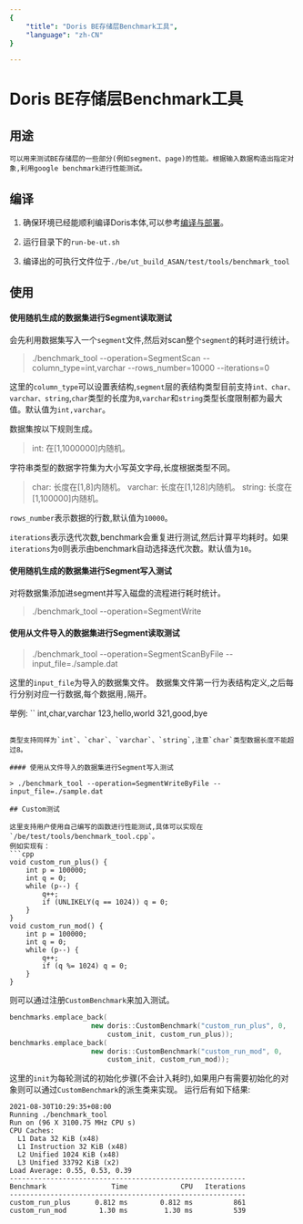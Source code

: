 ```yaml
---
{
    "title": "Doris BE存储层Benchmark工具",
    "language": "zh-CN"
}

---
```


<!-- 
Licensed to the Apache Software Foundation (ASF) under one
or more contributor license agreements.  See the NOTICE file
distributed with this work for additional information
regarding copyright ownership.  The ASF licenses this file
to you under the Apache License, Version 2.0 (the
"License"); you may not use this file except in compliance
with the License.  You may obtain a copy of the License at

  http://www.apache.org/licenses/LICENSE-2.0

Unless required by applicable law or agreed to in writing,
software distributed under the License is distributed on an
"AS IS" BASIS, WITHOUT WARRANTIES OR CONDITIONS OF ANY
KIND, either express or implied.  See the License for the
specific language governing permissions and limitations
under the License.
-->

# Doris BE存储层Benchmark工具

## 用途

    可以用来测试BE存储层的一些部分(例如segment、page)的性能。根据输入数据构造出指定对象,利用google benchmark进行性能测试。

## 编译

1. 确保环境已经能顺利编译Doris本体,可以参考[编译与部署](https://doris.apache.org/master/zh-CN/installing/compilation.html)。

2. 运行目录下的`run-be-ut.sh`

3. 编译出的可执行文件位于`./be/ut_build_ASAN/test/tools/benchmark_tool`

## 使用

#### 使用随机生成的数据集进行Segment读取测试

会先利用数据集写入一个`segment`文件,然后对scan整个`segment`的耗时进行统计。

> ./benchmark_tool --operation=SegmentScan --column_type=int,varchar --rows_number=10000 --iterations=0

这里的`column_type`可以设置表结构,`segment`层的表结构类型目前支持`int、char、varchar、string`,`char`类型的长度为`8`,`varchar`和`string`类型长度限制都为最大值。默认值为`int,varchar`。

数据集按以下规则生成。
>int: 在[1,1000000]内随机。

字符串类型的数据字符集为大小写英文字母,长度根据类型不同。
> char: 长度在[1,8]内随机。
> varchar: 长度在[1,128]内随机。 
> string: 长度在[1,100000]内随机。

`rows_number`表示数据的行数,默认值为`10000`。

`iterations`表示迭代次数,benchmark会重复进行测试,然后计算平均耗时。如果`iterations`为`0`则表示由benchmark自动选择迭代次数。默认值为`10`。

#### 使用随机生成的数据集进行Segment写入测试

对将数据集添加进segment并写入磁盘的流程进行耗时统计。

> ./benchmark_tool --operation=SegmentWrite

#### 使用从文件导入的数据集进行Segment读取测试

> ./benchmark_tool --operation=SegmentScanByFile --input_file=./sample.dat

这里的`input_file`为导入的数据集文件。
数据集文件第一行为表结构定义,之后每行分别对应一行数据,每个数据用`,`隔开。

举例: 
``
int,char,varchar
123,hello,world
321,good,bye
```

类型支持同样为`int`、`char`、`varchar`、`string`,注意`char`类型数据长度不能超过8。

#### 使用从文件导入的数据集进行Segment写入测试

> ./benchmark_tool --operation=SegmentWriteByFile --input_file=./sample.dat

## Custom测试

这里支持用户使用自己编写的函数进行性能测试,具体可以实现在`/be/test/tools/benchmark_tool.cpp`。
例如实现有：
```cpp
void custom_run_plus() {
    int p = 100000;
    int q = 0;
    while (p--) {
        q++;
        if (UNLIKELY(q == 1024)) q = 0;
    }
}
void custom_run_mod() {
    int p = 100000;
    int q = 0;
    while (p--) {
        q++;
        if (q %= 1024) q = 0;
    }
}
```
则可以通过注册`CustomBenchmark`来加入测试。
```cpp
benchmarks.emplace_back(
                    new doris::CustomBenchmark("custom_run_plus", 0,
                        custom_init, custom_run_plus));
benchmarks.emplace_back(
                    new doris::CustomBenchmark("custom_run_mod", 0,
                        custom_init, custom_run_mod));
```
这里的`init`为每轮测试的初始化步骤(不会计入耗时),如果用户有需要初始化的对象则可以通过`CustomBenchmark`的派生类来实现。
运行后有如下结果:
```
2021-08-30T10:29:35+08:00
Running ./benchmark_tool
Run on (96 X 3100.75 MHz CPU s)
CPU Caches:
  L1 Data 32 KiB (x48)
  L1 Instruction 32 KiB (x48)
  L2 Unified 1024 KiB (x48)
  L3 Unified 33792 KiB (x2)
Load Average: 0.55, 0.53, 0.39
----------------------------------------------------------
Benchmark                Time             CPU   Iterations
----------------------------------------------------------
custom_run_plus      0.812 ms        0.812 ms          861
custom_run_mod        1.30 ms         1.30 ms          539
```
